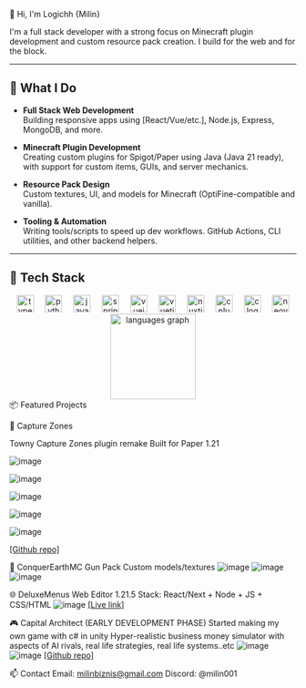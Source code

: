👋 Hi, I'm Logichh {Milin}

I'm a full stack developer with a strong focus on Minecraft plugin development and custom resource pack creation. I build for the web and for the block.

---

## 🚀 What I Do

- **Full Stack Web Development**  
  Building responsive apps using [React/Vue/etc.], Node.js, Express, MongoDB, and more.

- **Minecraft Plugin Development**  
  Creating custom plugins for Spigot/Paper using Java (Java 21 ready), with support for custom items, GUIs, and server mechanics.

- **Resource Pack Design**  
  Custom textures, UI, and models for Minecraft (OptiFine-compatible and vanilla).

- **Tooling & Automation**  
  Writing tools/scripts to speed up dev workflows. GitHub Actions, CLI utilities, and other backend helpers.

---
## 🧰 Tech Stack

<div align="center">
  <img src="https://cdn.jsdelivr.net/gh/devicons/devicon/icons/typescript/typescript-original.svg" height="30" alt="typescript logo"  />
  <img width="12" />
  <img src="https://cdn.jsdelivr.net/gh/devicons/devicon/icons/python/python-original.svg" height="30" alt="python logo"  />
  <img width="12" />
  <img src="https://cdn.jsdelivr.net/gh/devicons/devicon/icons/java/java-original.svg" height="30" alt="java logo"  />
  <img width="12" />
  <img src="https://cdn.jsdelivr.net/gh/devicons/devicon/icons/spring/spring-original.svg" height="30" alt="spring logo"  />
  <img width="12" />
  <img src="https://cdn.jsdelivr.net/gh/devicons/devicon/icons/vuejs/vuejs-original.svg" height="30" alt="vuejs logo"  />
  <img width="12" />
  <img src="https://cdn.jsdelivr.net/gh/devicons/devicon/icons/vuetify/vuetify-original.svg" height="30" alt="vuetify logo"  />
  <img width="12" />
  <img src="https://cdn.jsdelivr.net/gh/devicons/devicon/icons/nuxtjs/nuxtjs-original.svg" height="30" alt="nuxtjs logo"  />
  <img width="12" />
  <img src="https://cdn.jsdelivr.net/gh/devicons/devicon/icons/cplusplus/cplusplus-original.svg" height="30" alt="cplusplus logo"  />
  <img width="12" />
  <img src="https://cdn.jsdelivr.net/gh/devicons/devicon/icons/c/c-original.svg" height="30" alt="c logo"  />
  <img width="12" />
  <img src="https://cdn.simpleicons.org/neovim/57A143" height="30" alt="neovim logo"  />
</div>

<div align="center">
  <img src="https://github-readme-stats.vercel.app/api/top-langs?username=Machine-Maker&locale=en&hide_title=true&layout=compact&card_width=320&langs_count=6&theme=dracula&hide_border=true" height="150" alt="languages graph"  />
</div
  
📦 Featured Projects

🔧 Capture Zones

Towny Capture Zones plugin remake
Built for Paper 1.21

![image](https://github.com/user-attachments/assets/63fd18c9-a2f4-413b-91e6-68836884c8ea)

![image](https://github.com/user-attachments/assets/e586d5e8-fbc0-433d-8886-9b5b41e78d92)

![image](https://github.com/user-attachments/assets/e93bb764-5240-4d14-b0e3-a1bee9357572)

![image](https://github.com/user-attachments/assets/1ba1a1a1-4bd8-4f58-841e-bd034f68c9f8)

![image](https://github.com/user-attachments/assets/8105a581-a42e-4c9a-a238-3c1d53a3c022)

[[Github repo]](https://github.com/logichh/CaptureZones)

🎨 ConquerEarthMC Gun Pack
Custom models/textures
![image](https://github.com/user-attachments/assets/49c8f276-b041-493f-a54e-3588dde58055)
![image](https://github.com/user-attachments/assets/761592f0-c70d-4ce6-973d-3395f9b5475f)
![image](https://github.com/user-attachments/assets/3b32380b-4a2a-43ed-b289-83103f7a82da)


🌐 DeluxeMenus Web Editor 1.21.5
Stack: React/Next + Node + JS + CSS/HTML
![image](https://github.com/user-attachments/assets/9c8e35b3-dd3b-4ca3-a03d-916ca347d0e5)
[[Live link]](https://github.com/logichh/adykei)

🎮 Capital Architect (EARLY DEVELOPMENT PHASE)
Started making my own game with c# in unity
Hyper-realistic business money simulator with aspects of AI rivals, real life strategies, real life systems..etc
![image](https://github.com/user-attachments/assets/40a1e944-7cce-4b98-9bf9-c25b26f8018d)
![image](https://github.com/user-attachments/assets/339bfa9b-58d1-490b-83c1-0850e22b5705)
[[Github repo]](https://github.com/logichh/Capital)

📫 Contact
Email: milinbiznis@gmail.com
Discord: @milin001
